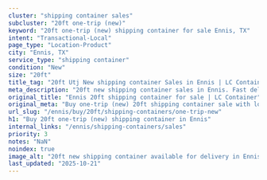 ```yaml
---
cluster: "shipping container sales"
subcluster: "20ft one-trip (new)"
keyword: "20ft one-trip (new) shipping container for sale Ennis, TX"
intent: "Transactional-Local"
page_type: "Location-Product"
city: "Ennis, TX"
service_type: "shipping container"
condition: "New"
size: "20ft"
title_tag: "20ft Utj New shipping container Sales in Ennis | LC Container"
meta_description: "20ft new shipping container sales in Ennis. Fast delivery, competitive pricing. Serving shipping containers area. Quote ID: MXJ. Call (214) 524-4168 for your free quote today."
original_title: "Ennis 20ft shipping container for sale | LC Container"
original_meta: "Buy one-trip (new) 20ft shipping container sale with local delivery in Ennis, TX. LC Container — local Since 2003. Request a fast quote today."
url_slug: "/ennis/buy/20ft/shipping-containers/one-trip-new"
h1: "Buy 20ft one-trip (new) shipping container in Ennis"
internal_links: "/ennis/shipping-containers/sales"
priority: 3
notes: "NaN"
noindex: true
image_alt: "20ft new shipping container available for delivery in Ennis"
last_updated: "2025-10-21"
---
```


<!-- TODO: Add unique city/inventory copy, images, and internal links here. -->
